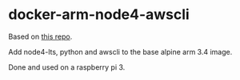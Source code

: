 # docker-arm-node4-awscli

Based on [this repo](https://hub.docker.com/r/easypi/alpine-arm/).

Add node4-lts, python and awscli to the base alpine arm 3.4 image.

Done and used on a raspberry pi 3.
